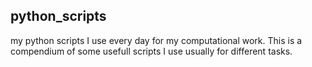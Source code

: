 ## python_scripts
my python scripts I use every day for my computational work. This is a compendium of some usefull scripts I use usually 
for different tasks. 
